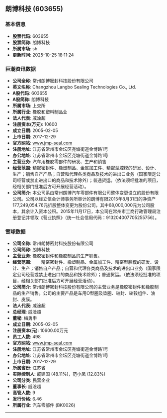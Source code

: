 ## 朗博科技 (603655)

### 基本信息

- **股票代码**: 603655
- **股票简称**: 朗博科技
- **所属市场**: sh
- **更新时间**: 2025-10-25 18:11:24

### 巨潮资讯数据

- **公司全称**: 常州朗博密封科技股份有限公司
- **英文名称**: Changzhou Langbo Sealing Technologies Co., Ltd.
- **A股代码**: 603655
- **A股简称**: 朗博科技
- **所属市场**: 上交所
- **所属行业**: 橡胶和塑料制品业
- **法人代表**: 戚淦超
- **注册资本(万元)**: 10600
- **成立日期**: 2005-02-05
- **上市日期**: 2017-12-29
- **官方网站**: www.jmp-seal.com
- **注册地址**: 江苏省常州市金坛区尧塘街道金博路1号
- **办公地址**: 江苏省常州市金坛区尧塘街道金博路1号
- **主营业务**: 汽车用橡胶零部件的研发、生产和销售
- **经营范围**: 精密密封件、橡塑制品、金属加工件、精密型腔模的研发、设计、生产；销售自产产品；自营和代理各类商品及技术的进出口业务（国家限定公司经营或禁止进出口的商品和技术除外）；普通货运。（依法须经批准的项目，经相关部门批准后方可开展经营活动）。
- **公司简介**: 本公司系由常州朗博汽车零部件有限公司整体变更设立的股份有限公司。公司以经立信会计师事务所审计的朗博有限2015年8月31日的净资产177,249,054.76元折股整体变更为股份公司，其中68,000,000元为公司股本，其余计入资本公积。2015年11月17日，本公司在常州市工商行政管理局注册登记并领取《营业执照》（统一社会信用代码：913204007705255756）。

### 雪球数据

- **公司全称**: 常州朗博密封科技股份有限公司
- **公司简称**: 朗博科技
- **主营业务**: 橡胶密封件和橡胶制品的生产销售。
- **经营范围**: 　　精密密封件、橡塑制品、金属加工件、精密型腔模的研发、设计、生产；销售自产产品；自营和代理各类商品及技术的进出口业务（国家限定公司经营或禁止进出口的商品和技术除外）；普通货运。（依法须经批准的项目，经相关部门批准后方可开展经营活动）。
- **公司简介**: 常州朗博密封科技股份有限公司的主营业务是橡胶密封件和橡胶制品的生产销售。公司的主要产品是车用O型圈及垫圈、轴封、轮毂组件、油封、皮膜。
- **法人代表**: 戚淦超
- **总经理**: 戚淦超
- **董秘**: 梅勇申
- **成立日期**: 2005-02-05
- **注册资本(元)**: 10600.00万元
- **员工人数**: 498
- **官方网站**: www.jmp-seal.com
- **注册地址**: 江苏省常州市金坛区尧塘街道金博路1号
- **办公地址**: 江苏省常州市金坛区尧塘街道金博路1号
- **上市日期**: 2017-12-29
- **所属省份**: 江苏省
- **实际控制人**: 戚建国 (48.11%)，范小凤 (12.83%)
- **公司分类**: 民营企业
- **董事长**: 戚淦超
- **高管人数**: 9
- **发行价格**: 6.46
- **所属行业**: 汽车零部件 (BK0026)

---